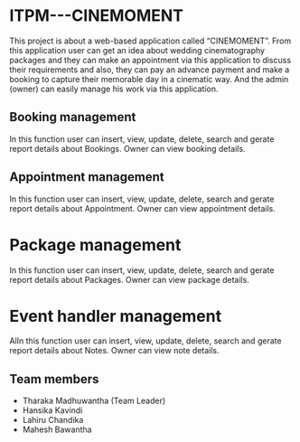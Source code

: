 # ITPM---CINEMOMENT

This project is about a web-based application called “CINEMOMENT”. From this application user can get an idea about wedding cinematography packages and they can make an appointment via this application to discuss their requirements and also, they can pay an advance payment and make a booking to capture their memorable day in a cinematic way. And the admin (owner) can easily manage his work via this application.  

## Booking management  

In this function user can insert, view, update, delete, search and gerate report details about Bookings.
Owner can view booking details.

## Appointment management 

In this function user can insert, view, update, delete, search and gerate report details about Appointment.
Owner can view appointment details.

# Package management 

In this function user can insert, view, update, delete, search and gerate report details about Packages.
Owner can view package details.

# Event handler management 

AlIn this function user can insert, view, update, delete, search and gerate report details about Notes.
Owner can view note details. 

## Team members

 - Tharaka Madhuwantha (Team Leader)
 - Hansika Kavindi 
 - Lahiru Chandika 
 - Mahesh Bawantha

